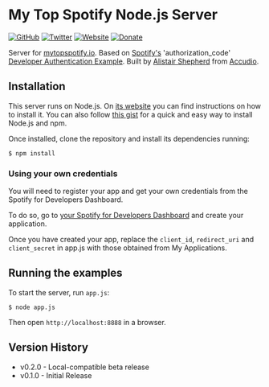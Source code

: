 # My Top Spotify Node.js Server

[![GitHub](https://img.shields.io/badge/GitHub-Accudio-0366d6.svg)](https://github.com/Accudio) [![Twitter](https://img.shields.io/badge/Twitter-@accudio-1DA1F2.svg)](https://twitter.com/accudio) [![Website](https://img.shields.io/badge/Website-accudio.com-4B86AF.svg)](https://accudio.com) [![Donate](https://img.shields.io/badge/Donate-Paypal-009cde.svg)](https://www.paypal.com/cgi-bin/webscr?cmd=_donations&business=alistair.shepherd@hotmail.co.uk&item_name=Supporting+open+source+projects+by+Alistair+Shepherd&currency_code=GBP)

Server for [mytopspotify.io][url]. Based on [Spotify's][spotifyurl] 'authorization_code' [Developer Authentication Example][spotifyauthexamples]. Built by [Alistair Shepherd][alistairshepherdurl] from [Accudio][accudiourl].

## Installation

This server runs on Node.js. On [its website](http://www.nodejs.org/download/) you can find instructions on how to install it. You can also follow [this gist](https://gist.github.com/isaacs/579814) for a quick and easy way to install Node.js and npm.

Once installed, clone the repository and install its dependencies running:

    $ npm install

### Using your own credentials
You will need to register your app and get your own credentials from the Spotify for Developers Dashboard.

To do so, go to [your Spotify for Developers Dashboard](https://beta.developer.spotify.com/dashboard) and create your application.

Once you have created your app, replace the `client_id`, `redirect_uri` and `client_secret` in app.js with those obtained from My Applications.

## Running the examples
To start the server, run `app.js`:

    $ node app.js

Then open `http://localhost:8888` in a browser.

## Version History

- v0.2.0 - Local-compatible beta release
- v0.1.0 - Initial Release

[url]:https://mytopspotify.io/
[spotifyurl]:https://www.spotify.com/
[spotifyauthexamples]:https://github.com/spotify/web-api-auth-examples
[alistairshepherdurl]:https://alistairshepherd.co.uk/
[accudiourl]:https://accudio.com/